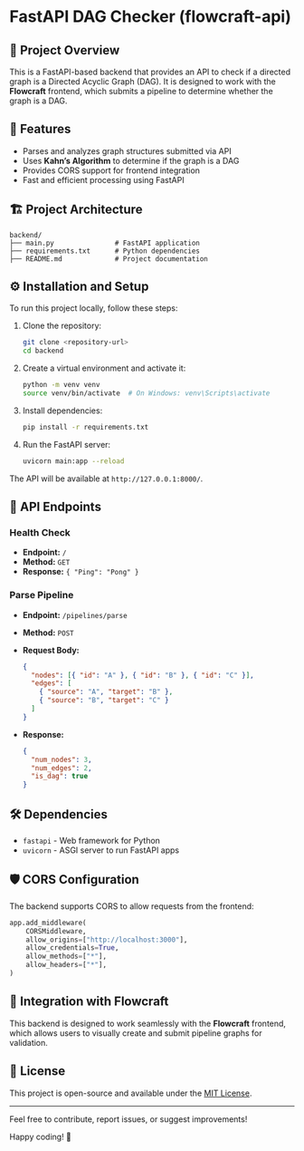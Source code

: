 # FastAPI DAG Checker (flowcraft-api)

## 📌 Project Overview

This is a FastAPI-based backend that provides an API to check if a directed graph is a Directed Acyclic Graph (DAG). It is designed to work with the **Flowcraft** frontend, which submits a pipeline to determine whether the graph is a DAG.

## 🚀 Features

- Parses and analyzes graph structures submitted via API
- Uses **Kahn’s Algorithm** to determine if the graph is a DAG
- Provides CORS support for frontend integration
- Fast and efficient processing using FastAPI

## 🏗️ Project Architecture

```
backend/
├── main.py               # FastAPI application
├── requirements.txt      # Python dependencies
├── README.md             # Project documentation
```

## ⚙️ Installation and Setup

To run this project locally, follow these steps:

1. Clone the repository:

   ```sh
   git clone <repository-url>
   cd backend
   ```

2. Create a virtual environment and activate it:

   ```sh
   python -m venv venv
   source venv/bin/activate  # On Windows: venv\Scripts\activate
   ```

3. Install dependencies:

   ```sh
   pip install -r requirements.txt
   ```

4. Run the FastAPI server:

   ```sh
   uvicorn main:app --reload
   ```

The API will be available at `http://127.0.0.1:8000/`.

## 📡 API Endpoints

### Health Check

- **Endpoint:** `/`
- **Method:** `GET`
- **Response:** `{ "Ping": "Pong" }`

### Parse Pipeline

- **Endpoint:** `/pipelines/parse`
- **Method:** `POST`
- **Request Body:**

  ```json
  {
    "nodes": [{ "id": "A" }, { "id": "B" }, { "id": "C" }],
    "edges": [
      { "source": "A", "target": "B" },
      { "source": "B", "target": "C" }
    ]
  }
  ```

- **Response:**

  ```json
  {
    "num_nodes": 3,
    "num_edges": 2,
    "is_dag": true
  }
  ```

## 🛠️ Dependencies

- `fastapi` - Web framework for Python
- `uvicorn` - ASGI server to run FastAPI apps

## 🛡️ CORS Configuration

The backend supports CORS to allow requests from the frontend:

```python
app.add_middleware(
    CORSMiddleware,
    allow_origins=["http://localhost:3000"],
    allow_credentials=True,
    allow_methods=["*"],
    allow_headers=["*"],
)
```

## 🔗 Integration with Flowcraft

This backend is designed to work seamlessly with the **Flowcraft** frontend, which allows users to visually create and submit pipeline graphs for validation.

## 📜 License

This project is open-source and available under the [MIT License](LICENSE).

---

Feel free to contribute, report issues, or suggest improvements!

Happy coding! 🚀
